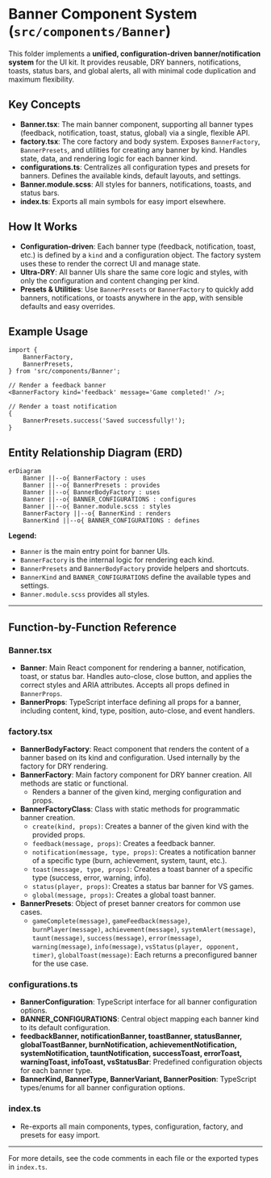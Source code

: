# Banner Component System (`src/components/Banner`)

This folder implements a **unified, configuration-driven banner/notification system** for the UI kit. It provides reusable, DRY banners, notifications, toasts, status bars, and global alerts, all with minimal code duplication and maximum flexibility.

## Key Concepts

- **Banner.tsx**: The main banner component, supporting all banner types (feedback, notification, toast, status, global) via a single, flexible API.
- **factory.tsx**: The core factory and body system. Exposes `BannerFactory`, `BannerPresets`, and utilities for creating any banner by kind. Handles state, data, and rendering logic for each banner kind.
- **configurations.ts**: Centralizes all configuration types and presets for banners. Defines the available kinds, default layouts, and settings.
- **Banner.module.scss**: All styles for banners, notifications, toasts, and status bars.
- **index.ts**: Exports all main symbols for easy import elsewhere.

## How It Works

- **Configuration-driven**: Each banner type (feedback, notification, toast, etc.) is defined by a `kind` and a configuration object. The factory system uses these to render the correct UI and manage state.
- **Ultra-DRY**: All banner UIs share the same core logic and styles, with only the configuration and content changing per kind.
- **Presets & Utilities**: Use `BannerPresets` or `BannerFactory` to quickly add banners, notifications, or toasts anywhere in the app, with sensible defaults and easy overrides.

## Example Usage

```tsx
import {
	BannerFactory,
	BannerPresets,
} from 'src/components/Banner';

// Render a feedback banner
<BannerFactory kind='feedback' message='Game completed!' />;

// Render a toast notification
{
	BannerPresets.success('Saved successfully!');
}
```

## Entity Relationship Diagram (ERD)

```mermaid
erDiagram
    Banner ||--o{ BannerFactory : uses
    Banner ||--o{ BannerPresets : provides
    Banner ||--o{ BannerBodyFactory : uses
    Banner ||--o{ BANNER_CONFIGURATIONS : configures
    Banner ||--o{ Banner.module.scss : styles
    BannerFactory ||--o{ BannerKind : renders
    BannerKind ||--o{ BANNER_CONFIGURATIONS : defines
```

**Legend:**

- `Banner` is the main entry point for banner UIs.
- `BannerFactory` is the internal logic for rendering each kind.
- `BannerPresets` and `BannerBodyFactory` provide helpers and shortcuts.
- `BannerKind` and `BANNER_CONFIGURATIONS` define the available types and settings.
- `Banner.module.scss` provides all styles.

---

## Function-by-Function Reference

### Banner.tsx

- **Banner**: Main React component for rendering a banner, notification, toast, or status bar. Handles auto-close, close button, and applies the correct styles and ARIA attributes. Accepts all props defined in `BannerProps`.
- **BannerProps**: TypeScript interface defining all props for a banner, including content, kind, type, position, auto-close, and event handlers.

### factory.tsx

- **BannerBodyFactory**: React component that renders the content of a banner based on its kind and configuration. Used internally by the factory for DRY rendering.
- **BannerFactory**: Main factory component for DRY banner creation. All methods are static or functional.
  - Renders a banner of the given kind, merging configuration and props.
- **BannerFactoryClass**: Class with static methods for programmatic banner creation.
  - `create(kind, props)`: Creates a banner of the given kind with the provided props.
  - `feedback(message, props)`: Creates a feedback banner.
  - `notification(message, type, props)`: Creates a notification banner of a specific type (burn, achievement, system, taunt, etc.).
  - `toast(message, type, props)`: Creates a toast banner of a specific type (success, error, warning, info).
  - `status(player, props)`: Creates a status bar banner for VS games.
  - `global(message, props)`: Creates a global toast banner.
- **BannerPresets**: Object of preset banner creators for common use cases.
  - `gameComplete(message)`, `gameFeedback(message)`, `burnPlayer(message)`, `achievement(message)`, `systemAlert(message)`, `taunt(message)`, `success(message)`, `error(message)`, `warning(message)`, `info(message)`, `vsStatus(player, opponent, timer)`, `globalToast(message)`: Each returns a preconfigured banner for the use case.

### configurations.ts

- **BannerConfiguration**: TypeScript interface for all banner configuration options.
- **BANNER_CONFIGURATIONS**: Central object mapping each banner kind to its default configuration.
- **feedbackBanner, notificationBanner, toastBanner, statusBanner, globalToastBanner, burnNotification, achievementNotification, systemNotification, tauntNotification, successToast, errorToast, warningToast, infoToast, vsStatusBar**: Predefined configuration objects for each banner type.
- **BannerKind, BannerType, BannerVariant, BannerPosition**: TypeScript types/enums for all banner configuration options.

### index.ts

- Re-exports all main components, types, configuration, factory, and presets for easy import.

---

For more details, see the code comments in each file or the exported types in `index.ts`.
